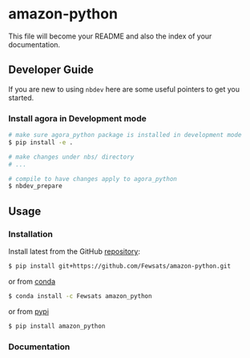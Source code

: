 # amazon-python


<!-- WARNING: THIS FILE WAS AUTOGENERATED! DO NOT EDIT! -->

This file will become your README and also the index of your
documentation.

## Developer Guide

If you are new to using `nbdev` here are some useful pointers to get you
started.

### Install agora in Development mode

``` sh
# make sure agora_python package is installed in development mode
$ pip install -e .

# make changes under nbs/ directory
# ...

# compile to have changes apply to agora_python
$ nbdev_prepare
```

## Usage

### Installation

Install latest from the GitHub
[repository](https://github.com/Fewsats/agora-python):

``` sh
$ pip install git+https://github.com/Fewsats/amazon-python.git
```

or from [conda](https://anaconda.org/Fewsats/agora-python)

``` sh
$ conda install -c Fewsats amazon_python
```

or from [pypi](https://pypi.org/project/agora-python/)

``` sh
$ pip install amazon_python
```

### Documentation
